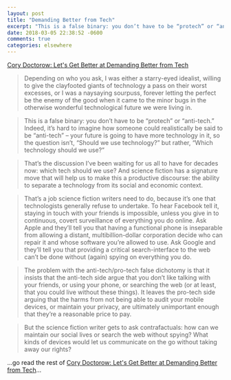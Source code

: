 ```yaml
---
layout: post
title: "Demanding Better from Tech"
excerpt: "This is a false binary: you don’t have to be “protech” or “anti-tech.”"
date: 2018-03-05 22:38:52 -0600
comments: true
categories: elsewhere
---
```


[Cory Doctorow: Let's Get Better at Demanding Better from Tech](http://locusmag.com/2018/03/cory-doctorow-lets-get-better-at-demanding-better-from-tech/)

> Depending on who you ask, I was either a starry-eyed idealist, willing to give the clayfooted giants of technology a pass on their worst excesses, or I was a naysaying sourpuss, forever letting the perfect be the enemy of the good when it came to the minor bugs in the otherwise wonderful technological future we were living in.

> This is a false binary: you don’t have to be “protech” or “anti-tech.” Indeed, it’s hard to imagine how someone could realistically be said to be “anti-tech” – your future is going to have more technology in it, so the question isn’t, “Should we use technology?” but rather, “Which technology should we use?”

> That’s the discussion I’ve been waiting for us all to have for decades now: which tech should we use? And science fiction has a signature move that will help us to make this a productive discourse: the ability to separate a technology from its social and economic context.

> That’s a job science fiction writers need to do, because it’s one that technologists generally refuse to undertake. To hear Facebook tell it, staying in touch with your friends is impossible, unless you give in to continuous, covert surveillance of everything you do online. Ask Apple and they’ll tell you that having a functional phone is inseparable from allowing a distant, multibillion-dollar corporation decide who can repair it and whose software you’re allowed to use. Ask Google and they’ll tell you that providing a critical search-interface to the web can’t be done without (again) spying on everything you do.

> The problem with the anti-tech/pro-tech false dichotomy is that it insists that the anti-tech side argue that you don’t like talking with your friends, or using your phone, or searching the web (or at least, that you could live without these things). It leaves the pro-tech side arguing that the harms from not being able to audit your mobile devices, or maintain your privacy, are ultimately unimportant enough that they’re a reasonable price to pay.

> But the science fiction writer gets to ask contrafactuals: how can we maintain our social lives or search the web without spying? What kinds of devices would let us communicate on the go without taking away our rights?

...go read the rest of [Cory Doctorow: Let's Get Better at Demanding Better from Tech](http://locusmag.com/2018/03/cory-doctorow-lets-get-better-at-demanding-better-from-tech/)...